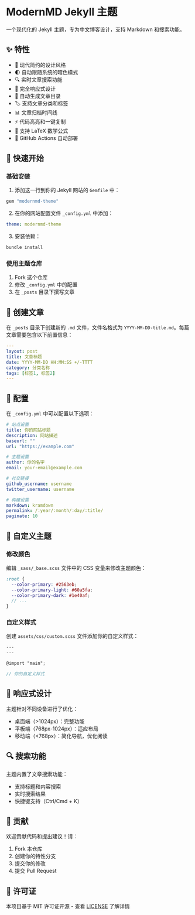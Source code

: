 # ModernMD Jekyll 主题

一个现代化的 Jekyll 主题，专为中文博客设计，支持 Markdown 和搜索功能。

## ✨ 特性

- 🎨 现代简约的设计风格
- 🌓 自动跟随系统的暗色模式
- 🔍 实时文章搜索功能
- 📱 完全响应式设计
- 📖 自动生成文章目录
- 🏷️ 支持文章分类和标签
- 📊 文章归档时间线
- ⚡️ 代码高亮和一键复制
- 📐 支持 LaTeX 数学公式
- 🚀 GitHub Actions 自动部署

## 🚀 快速开始

### 基础安装

1. 添加这一行到你的 Jekyll 网站的 `Gemfile` 中：

```ruby
gem "modernmd-theme"
```

2. 在你的网站配置文件 `_config.yml` 中添加：

```yaml
theme: modernmd-theme
```

3. 安装依赖：

```bash
bundle install
```

### 使用主题仓库

1. Fork 这个仓库
2. 修改 `_config.yml` 中的配置
3. 在 `_posts` 目录下撰写文章

## 📝 创建文章

在 `_posts` 目录下创建新的 `.md` 文件，文件名格式为 `YYYY-MM-DD-title.md`。每篇文章需要包含以下前置信息：

```yaml
---
layout: post
title: 文章标题
date: YYYY-MM-DD HH:MM:SS +/-TTTT
category: 分类名称
tags: [标签1, 标签2]
---
```

## 🔧 配置

在 `_config.yml` 中可以配置以下选项：

```yaml
# 站点设置
title: 你的网站标题
description: 网站描述
baseurl: ""
url: "https://example.com"

# 主题设置
author: 你的名字
email: your-email@example.com

# 社交链接
github_username: username
twitter_username: username

# 构建设置
markdown: kramdown
permalink: /:year/:month/:day/:title/
paginate: 10
```

## 🎨 自定义主题

### 修改颜色

编辑 `_sass/_base.scss` 文件中的 CSS 变量来修改主题颜色：

```scss
:root {
  --color-primary: #2563eb;
  --color-primary-light: #60a5fa;
  --color-primary-dark: #1e40af;
  // ...
}
```

### 自定义样式

创建 `assets/css/custom.scss` 文件添加你的自定义样式：

```scss
---
---

@import "main";

// 你的自定义样式
```

## 📱 响应式设计

主题针对不同设备进行了优化：

- 桌面端（>1024px）：完整功能
- 平板端（768px-1024px）：适应布局
- 移动端（<768px）：简化导航，优化阅读

## 🔍 搜索功能

主题内置了文章搜索功能：

- 支持标题和内容搜索
- 实时搜索结果
- 快捷键支持（Ctrl/Cmd + K）

## 🤝 贡献

欢迎贡献代码和提出建议！请：

1. Fork 本仓库
2. 创建你的特性分支
3. 提交你的修改
4. 提交 Pull Request

## 📄 许可证

本项目基于 MIT 许可证开源 - 查看 [LICENSE](LICENSE) 了解详情
